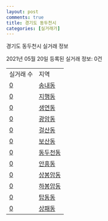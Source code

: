 ```yaml
---
layout: post
comments: true
title: 경기도 동두천시
categories: [실거래가]
---
```


경기도 동두천시 실거래 정보

2021년 05월 20일 등록된 실거래 정보: 0건


<table>
  <tr>
    <td>실거래 수</td>
    <td>지역</td>
  </tr>

  
  <tr>
    <td><a href="4125010100.html">0</a></td>
    <td><a href="4125010100.html">송내동</a></td>
  </tr>
    

  <tr>
    <td><a href="4125010200.html">0</a></td>
    <td><a href="4125010200.html">지행동</a></td>
  </tr>
    

  <tr>
    <td><a href="4125010300.html">0</a></td>
    <td><a href="4125010300.html">생연동</a></td>
  </tr>
    

  <tr>
    <td><a href="4125010400.html">0</a></td>
    <td><a href="4125010400.html">광암동</a></td>
  </tr>
    

  <tr>
    <td><a href="4125010500.html">0</a></td>
    <td><a href="4125010500.html">걸산동</a></td>
  </tr>
    

  <tr>
    <td><a href="4125010600.html">0</a></td>
    <td><a href="4125010600.html">보산동</a></td>
  </tr>
    

  <tr>
    <td><a href="4125010700.html">0</a></td>
    <td><a href="4125010700.html">동두천동</a></td>
  </tr>
    

  <tr>
    <td><a href="4125010800.html">0</a></td>
    <td><a href="4125010800.html">안흥동</a></td>
  </tr>
    

  <tr>
    <td><a href="4125010900.html">0</a></td>
    <td><a href="4125010900.html">상봉암동</a></td>
  </tr>
    

  <tr>
    <td><a href="4125011000.html">0</a></td>
    <td><a href="4125011000.html">하봉암동</a></td>
  </tr>
    

  <tr>
    <td><a href="4125011100.html">0</a></td>
    <td><a href="4125011100.html">탑동동</a></td>
  </tr>
    

  <tr>
    <td><a href="4125011200.html">0</a></td>
    <td><a href="4125011200.html">상패동</a></td>
  </tr>
    


</table>
    